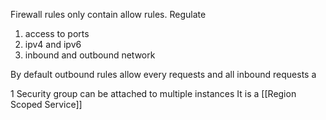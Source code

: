 Firewall rules 
only contain allow rules.
Regulate 
1. access to ports 
2. ipv4 and ipv6
3. inbound and outbound network

By default outbound rules allow every requests and all inbound requests a

1 Security group can be attached to multiple instances
It is a [[Region Scoped Service]]

